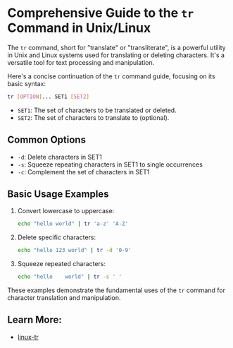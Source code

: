 # Comprehensive Guide to the `tr` Command in Unix/Linux

The `tr` command, short for "translate" or "transliterate", is a powerful utility in Unix and Linux systems used for translating or deleting characters. It's a versatile tool for text processing and manipulation.

Here's a concise continuation of the `tr` command guide, focusing on its basic syntax:

```bash
tr [OPTION]... SET1 [SET2]
```

- `SET1`: The set of characters to be translated or deleted.
- `SET2`: The set of characters to translate to (optional).

## Common Options

- `-d`: Delete characters in SET1
- `-s`: Squeeze repeating characters in SET1 to single occurrences
- `-c`: Complement the set of characters in SET1

## Basic Usage Examples

1. Convert lowercase to uppercase:

   ```bash
   echo "hello world" | tr 'a-z' 'A-Z'
   ```

2. Delete specific characters:

   ```bash
   echo "hello 123 world" | tr -d '0-9'
   ```

3. Squeeze repeated characters:
   ```bash
   echo "hello    world" | tr -s ' '
   ```

These examples demonstrate the fundamental uses of the `tr` command for character translation and manipulation.

## Learn More:

- [linux-tr](https://phoenixnap.com/kb/linux-tr)
